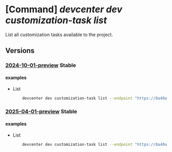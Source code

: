 # [Command] _devcenter dev customization-task list_

List all customization tasks available to the project.

## Versions

### [2024-10-01-preview](/Resources/data-plane/microsoft.devcenter/L3Byb2plY3RzL3t9L2N1c3RvbWl6YXRpb250YXNrcw==/2024-10-01-preview.xml) **Stable**

<!-- data-plane:microsoft.devcenter /projects/{}/customizationtasks 2024-10-01-preview -->

#### examples

- List
    ```bash
        devcenter dev customization-task list --endpoint "https://8a40af38-3b4c-4672-a6a4-5e964b1870ed-contosodevcenter.centralus.devcenter.azure.com/" --project-name "DevProject"
    ```

### [2025-04-01-preview](/Resources/data-plane/microsoft.devcenter/L3Byb2plY3RzL3t9L2N1c3RvbWl6YXRpb250YXNrcw==/2025-04-01-preview.xml) **Stable**

<!-- data-plane:microsoft.devcenter /projects/{}/customizationtasks 2025-04-01-preview -->

#### examples

- List
    ```bash
        devcenter dev customization-task list --endpoint "https://8a40af38-3b4c-4672-a6a4-5e964b1870ed-contosodevcenter.centralus.devcenter.azure.com/" --project-name "DevProject"
    ```
